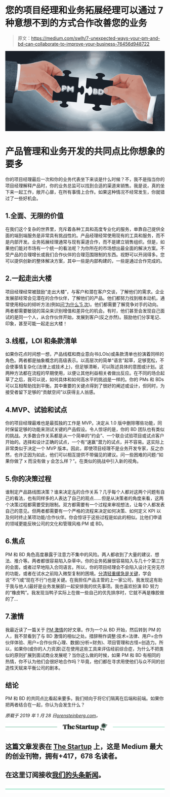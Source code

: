 # 您的项目经理和业务拓展经理可以通过 7 种意想不到的方式合作改善您的业务

> 原文：<https://medium.com/swlh/7-unexpected-ways-your-pm-and-bd-can-collaborate-to-improve-your-business-76456d948722>

![](img/316db61a481e29c032f77244e77fb4be.png)

# 产品管理和业务开发的共同点比你想象的要多

你的项目经理最后一次和你的业务代表坐下来谈是什么时候？不，我不是指当你的项目经理解释产品时，你的业务总监可以找到合适的渠道来销售。我是说，真的坐下来一起工作，敞开心扉，在所有事情上合作。如果这种情况不经常发生，你就错过了一些好机会。

## 1.全面、无限的价值

在我们这个复杂的世界里，充斥着各种工具和高度专业化的服务，单靠自己提供全面的端到端服务是非常具有挑战性的。产品经理经常使用现有的工具和服务，而不是内部开发。业务拓展经理通常与现有渠道合作，而不是建立销售组织。但是，如果他们能对市场有一个统一的看法呢？为你所在的市场想出最全面的解决方案。不受产品的合理增长或我们合作伙伴的合理范围限制的东西。视野可以开阔得多。您可以提供创新的整体解决方案，其中一些是内部构建的，一些是通过合作完成的。

## 2.一起走出大楼

项目经理经常被鼓励“走出大楼”，与客户和潜在客户交谈，了解他们的需求。企业发展部经常会见潜在的合作伙伴，了解他们的产品。他们都努力找到根本动机，通常使用相似的倾听方法(例如[问‘为什么’5 次](https://www.bignerdranch.com/blog/the-five-whys-for-product-managers/))。他们都需要了解竞争对手的动向。两者都需要敏锐的耳朵来识别增值和差异化的机会。有时，他们甚至会发现自己面试的是同一个人，从合作伙伴开始，发展到客户(反之亦然)。鼓励他们分享笔记、印象，甚至可能一起走出大楼！

## 3.线框，LOI 和条款清单

如果你花点时间想一想，产品线框和商业意向书(LOIs)或条款清单也扮演着同样的角色。两者都是抽象概念的高级表示。以高层次的简单“语言”起草，足够宽松，不会使事情复杂化(法律上或技术上)，但足够清晰，可以陈述具体的意图或计划。这两种方法都在流程的早期使用，以便让其他利益相关者做出反应。在不同的场合起草了之后，我可以说，如何具体和如何高水平的挑战是一样的。你的 PMs 和 BDs 可以互相帮助找到平衡。其中重要的关键点得到了很好的阐述或设计，但同时，为接受者留下足够的“贡献空间”以获得主人翁感。

## 4.MVP、试验和试点

你的项目经理最难也是最孤独的工作是 MVP。决定从 1.0 版中删除哪些功能，同时保留足够的功能来测试关键的产品假设。令人惊讶的是，你的 BD 团队也有类似的挑战。大多数合作关系都是从一个简单的“约会”、一个联合试验项目或试点客户开始的。选择和设计正确的试点，一个有“速赢”潜力的试点，并不容易。这实际上非常类似于决定一个 MVP 版本。因此，即使项目经理不是业务开发专家，反之亦然，也许正因为如此，他们可以相互提供不带偏见的建议。问一些困难的问题:“如果你做了 x 而没有做 y 会怎么样？”。在类似的挑战中引入新的视角。

## 5.你的决策过程

谁制定产品路线图决策？谁来决定[与](https://seths.blog/2009/09/understanding-business-development/)的合作关系？几乎每个人都对这两个问题有自己的看法，也有同样多的人表达了自己的观点……但是从决策者的角度来看，这两个决策过程都需要受到限制。双方都需要有一个过程来审视想法，让每个人都发表自己的意见。但两者都需要有一个严格的流程来决定如何决策、如何定义 KPI 以及何时终止某项功能/合作伙伴。你会惊讶于这些过程是如此的相似。比他们申请的领域更能反映公司的文化和管理风格:PM 或 BD。

## 6.焦点

PM 和 BD 角色高度暴露于注意力不集中的风险。两人都收到了大量的建议、想法、推介等。两者都很容易陷入杂草中。你的业务拓展很容易陷入与几十个第三方的会面，或者过早地陷入合同语言。所以，你的项目经理会不会陷入设计无穷无尽的功能，或者在试水之前陷入微型复制的困境。[分清轻重缓急是关键](/@stevesanger/life-in-business-development-at-a-startup-how-its-different-from-sales-e308112d8d3a)，学会说“不”(或“现在不行”)也是关键。在我担任产品主管的上一家公司，我发现这有助于我与他人(最好是业务发展部)一起安排我的优先事项。我也喜欢扮演 BD 努力的“橡皮鸭”。我发现当鸭子实际上在做一些自己的优先排序时，它就不再是橡胶做的了…

## 7.激情

我最近读了一篇关于 [PM 激情](/swlh/what-you-should-be-looking-for-in-a-product-person-ee40e39a7301)的好文章。作为一个从 BD 开始，然后转到 PM 的人，我不禁看到了与 BD 激情的相似之处。措辞稍作调整:技术=法律、用户=合作伙伴体验、用户=合作伙伴心理、数据(分析=财务)、项目管理和古怪=创造力。所以，如果你(或你的人力资源)正在使用这些工具来评估经前综合症，为什么不把类似的原则扩展到面试商业发展呢？当你这么做的时候，如果 PM 和 BD 有相同的热情，你不认为他们会很好地合作吗？毕竟，他们都在寻求用使他们与众不同的创造性天赋来平衡公司的剧本。

## 结论

PM 和 BD 的共同点比看起来要多。我们倾向于将它们隔离在后端和前端。如果你把两者结合在一起，你认为会发生什么？

*原载于 2019 年 1 月 28 日*[*orensteinberg.com*](https://orensteinberg.com/product-management-and-business-development-have-more-in-common-than-you-think/)*。*

[![](img/308a8d84fb9b2fab43d66c117fcc4bb4.png)](https://medium.com/swlh)

## 这篇文章发表在 [The Startup](https://medium.com/swlh) 上，这是 Medium 最大的创业刊物，拥有+417，678 名读者。

## 在这里订阅接收[我们的头条新闻](http://growthsupply.com/the-startup-newsletter/)。

[![](img/b0164736ea17a63403e660de5dedf91a.png)](https://medium.com/swlh)